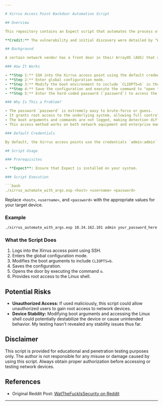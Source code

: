 ```yaml
---

# Xirrus Access Point Backdoor Automation Script

## Overview

This repository contains an Expect script that automates the process of logging into a Xirrus access point and executing a series of commands to access the underlying Linux system. This script is useful for penetration testers who need to quickly bypass the front-end CLI and get root access to the Linux shell.

**Credit:** The vulnerability and initial discovery were detailed by "WatTheFuckIsSecurity" on Reddit. You can read the full post [here](https://www.reddit.com/r/networking/comments/65yx3i/a_certain_network_vendor_has_a_front_door_in/).

## Background

A certain network vendor has a front door in their ArrayOS (AOS) that allows access to the underlying Linux system. The security surrounding this access is minimal, as it involves a hard-coded password (`pazzword`) that grants root access.

### How It Works

- **Step 1:** SSH into the Xirrus access point using the default credentials (`admin:admin`) if they haven't been changed.
- **Step 2:** Enter global configuration mode.
- **Step 3:** Modify the boot environment to include `CLIOPTS=b` in the boot arguments.
- **Step 4:** Save the configuration and execute the command to "open the door".
- **Step 5:** Enter the hard-coded password (`pazzword`) to access the Linux shell as root.

### Why Is This a Problem?

- The password `pazzword` is extremely easy to brute-force or guess.
- It grants root access to the underlying system, allowing full control over the device.
- The boot arguments and commands are not logged, making detection difficult.
- This access method works on both network equipment and enterprise management server software from the vendor.

### Default Credentials

By default, the Xirrus access points use the credentials `admin:admin`. It is strongly recommended to change these credentials to something more secure to prevent unauthorized access.

## Script Usage

### Prerequisites

- **Expect**: Ensure that Expect is installed on your system.

### Script Execution

```bash
./xirrus_automate_with_args.exp <host> <username> <password>
```

Replace `<host>`, `<username>`, and `<password>` with the appropriate values for your target device.

### Example

```bash
./xirrus_automate_with_args.exp 10.34.162.101 admin your_password_here
```

### What the Script Does

1. Logs into the Xirrus access point using SSH.
2. Enters the global configuration mode.
3. Modifies the boot arguments to include `CLIOPTS=b`.
4. Saves the configuration.
5. Opens the door by executing the command `o`.
6. Provides root access to the Linux shell.

## Potential Risks

- **Unauthorized Access:** If used maliciously, this script could allow unauthorized users to gain root access to network devices.
- **Device Stability:** Modifying boot arguments and accessing the Linux shell could potentially destabilize the device or cause unintended behavior. My testing hasn't revealed any stability issues thus far.

## Disclaimer

This script is provided for educational and penetration testing purposes only. The author is not responsible for any misuse or damage caused by using this script. Always obtain proper authorization before accessing or testing network devices.

## References

- Original Reddit Post: [WatTheFuckIsSecurity on Reddit](https://www.reddit.com/r/networking/comments/65yx3i/a_certain_network_vendor_has_a_front_door_in/)

---
```

